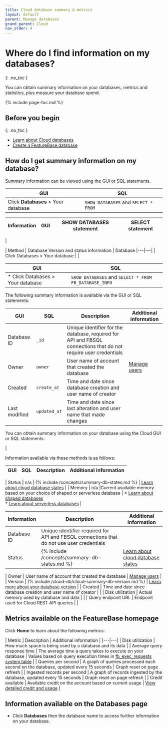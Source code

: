 ```yaml
---
title: Cloud database summary & metrics
layout: default
parent: Manage databases
grand_parent: Cloud
nav_order: 4
---
```


# Where do I find information on my databases?
{: .no_toc }

You can obtain summary information on your databases, metrics and statistics, plus measure your database spend.

{% include page-toc.md %}

## Before you begin
{: .no_toc }

* [Learn about Cloud databases](/docs/cloud/cloud-databases/cloud-db-manage)
* [Create a FeatureBase database](/docs/cloud/cloud-databases/cloud-db-create-custom)

## How do I get summary information on my database?

Summary information can be viewed using the GUI or SQL statements.

| GUI | SQL |
|---|---|
| Click **Databases** > Your database | `SHOW DATABASES` and `SELECT * FROM `|

| Information | GUI | SHOW DATABASES statement | SELECT statement |
|---|---|---|---|
|


| Method | Database Version and status information | Database
|---|---|
| Click Databases > Your database |
|


| GUI | SQL |
|---|---|
| * Click Databases > Your database | `SHOW DATABASES` and `SELECT * FROM FB_DATABASE_INFO` |





The following summary information is available via the GUI or SQL statements:


| GUI | SQL | Description | Additional information |
|---|---|---|---|
| Database ID | `_id` | Unique identifier for the database, required for API and FBSQL connections that do not require user credentials |  |
| Owner | `owner` | User name of account that created the database | [Manage users](/docs/cloud/cloud-users/cloud-users-manage) |
| Created | `create_at` |Time and date since database creation and user name of creator |  |
| Last modified | `updated_at` | Time and date since last alteration and user name that made changes |  |

You can obtain summary information on your database using the Cloud GUI or SQL statements.


|

Information available via these methods is as follows:

| GUI | SQL | Description | Additional information |
|---|---|---|---|




| Status | n/a | {% include /concepts/summary-db-states.md %} | [Learn about cloud database states](/docs/cloud/cloud-databases/cloud-db-states) |
| Memory | n/a |Current available memory based on your choice of shaped or serverless database | * [Learn about shaped databases](/docs/cloud/cloud-databases/cloud-db-shaped)<br/>* [Learn about serverless databases](/docs/cloud/cloud-databases/cloud-db-shaped) |


| Information | Description | Additional information |
|---|---|---|
| Database ID | Unique identifier required for API and FBSQL connections that do not use user credentials |   |
| Status | {% include /concepts/summary-db-states.md %} | [Learn about cloud database states](/docs/cloud/cloud-databases/cloud-db-states) |

| Owner | User name of account that created the database | [Manage users](/docs/cloud/cloud-users/cloud-users-manage) |
| Version | {% include /cloud-db/cloud-summary-db-version.md %} | [Learn more about your database version](/docs/cloud/cloud-databases/cloud-db-versions) |
| Created | Time and date since database creation and user name of creator |  |
| Disk utilization | Actual memory used by database and data |  |
| Query endpoint URL | Endpoint used for Cloud REST API queries |  |






## Metrics available on the FeatureBase homepage

Click **Home** to learn about the following metrics:

| Metric | Description | Additional information |
|---|---|
| Disk utilization | How much space is being used by a database and its data |
| Average query response time | The average time a query takes to execute on your database | Values based on query execution times in [fb_exec_requests system table](/docs/sql-guide/system-tables/system-tables-home/#fb_exec_requests) |
| Queries per second | A graph of queries processed each second on the database, updated every 15 seconds | Graph reset on page refresh |
| Ingested records per second | A graph of records ingested by the database, updated every 15 seconds | Graph reset on page refresh |
| Credit available | Available credit on the account based on current usage | [View detailed credit and usage](/docs/cloud/cloud-org-manage) |

## Information available on the Databases page

* Click **Databases** then the database name to access further information on your database.
